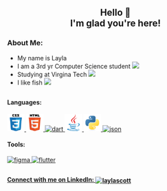 
<h2 align="center">Hello 👋 <br> I'm glad you're here!</h2>
<h3>About Me:</h3>
<ul >
  <li>
    My name is Layla
  </li>
  <li>
    I am a 3rd yr Computer Science student <a href="https://cs.vt.edu"><img src="https://i.ibb.co/KKNxQCS/pngaaa-com-2826660.png" width="30"> </a>
  </li>
  <li>
    Studying at Virgina Tech <a href="https://vt.edu"><img src="https://upload.wikimedia.org/wikipedia/commons/thumb/6/60/Virginia_Tech_Hokies_logo.svg/1200px-Virginia_Tech_Hokies_logo.svg.png" width="45"></a>
  </li>
  <li>
    I like fish <a href="[https://www.pnwbettas.com/](https://www.pnwbettas.com/collections/live-fish)"><img src="https://clipart-library.com/newhp/halfmoon-betta-fish-clipart-md.png" width="40"></a>
  </li>
</ul>
<h2></h2>

<h4 align="left">Languages:</h4>
<p align="left"> <a href="https://www.w3schools.com/css/" target="_blank" rel="noreferrer"> <img src="https://raw.githubusercontent.com/devicons/devicon/master/icons/css3/css3-original-wordmark.svg" alt="css3" width="40" height="40"/> <a href="https://www.w3.org/html/" target="_blank" rel="noreferrer"> <img src="https://raw.githubusercontent.com/devicons/devicon/master/icons/html5/html5-original-wordmark.svg" alt="html5" width="40" height="40"/> </a> </a> <a href="https://dart.dev" target="_blank" rel="noreferrer"> <img src="https://www.vectorlogo.zone/logos/dartlang/dartlang-icon.svg" alt="dart" width="40" height="40"/> </a>  </a> <a href="https://www.java.com" target="_blank" rel="noreferrer"> <img src="https://raw.githubusercontent.com/devicons/devicon/master/icons/java/java-original.svg" alt="java" width="40" height="40"/> </a> <a href="https://www.python.org" target="_blank" rel="noreferrer"> <img src="https://raw.githubusercontent.com/devicons/devicon/master/icons/python/python-original.svg" alt="python" width="40" height="40"/> </a> 
<a href="https://www.json.org/json-en.html" target="_blank" rel="noreferrer"> <img src="https://www.vectorlogo.zone/logos/json/json-icon.svg"alt="json" width="40" height="40"></a>
</p>

<h4 align="left">Tools:</h4>
<a href="https://www.figma.com/" target="_blank" rel="noreferrer"> <img src="https://www.vectorlogo.zone/logos/figma/figma-icon.svg" alt="figma" width="40" height="40"/> </a>
<a href="https://flutter.dev" target="_blank" rel="noreferrer"> <img src="https://www.vectorlogo.zone/logos/flutterio/flutterio-icon.svg" alt="flutter" width="40" height="40"/> 


<h2></h2>



<h4 align="left">Connect with me on LinkedIn: <a href="https://linkedin.com/in/laylascott" target="blank"><img align="center" src="https://raw.githubusercontent.com/rahuldkjain/github-profile-readme-generator/master/src/images/icons/Social/linked-in-alt.svg" alt="laylascott" height="30" width="40" /></a></h4>
